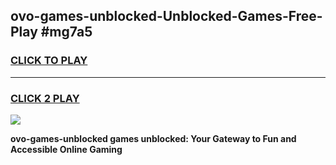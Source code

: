 
## ovo-games-unblocked-Unblocked-Games-Free-Play #mg7a5
<h3>
<a href="https://us.freeplayer.one?title=ovo-games-unblocked&ref=9M">CLICK TO PLAY</a></h3>
<hr>

<h3>
<a href="https://us.freeplayer.one?title=ovo-games-unblocked&ref=9M">CLICK 2 PLAY</a>
  
</h3>

<a href="https://us.freeplayer.one?title=ovo-games-unblocked&ref=9M"><img src="https://clearcache.store/games.png"></a>


**ovo-games-unblocked games unblocked: Your Gateway to Fun and Accessible Online Gaming**
